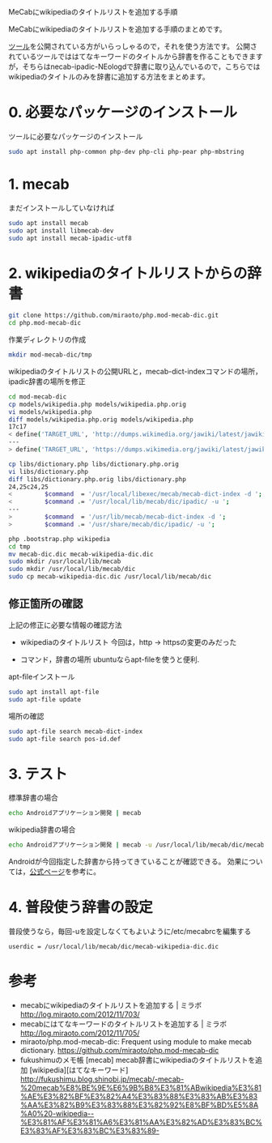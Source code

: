 MeCabにwikipediaのタイトルリストを追加する手順

MeCabにwikipediaのタイトルリストを追加する手順のまとめです。

[ツール](https://github.com/miraoto/php.mod-mecab-dic)を公開されている方がいらっしゃるので，それを使う方法です。
公開されているツールでははてなキーワードのタイトルから辞書を作ることもできますが，そちらはnecab-ipadic-NEologdで辞書に取り込んでいるので，こちらではwikipediaのタイトルのみを辞書に追加する方法をまとめます。

# 0. 必要なパッケージのインストール

ツールに必要なパッケージのインストール
```bash
sudo apt install php-common php-dev php-cli php-pear php-mbstring
```

# 1. mecab
まだインストールしていなければ
```bash
sudo apt install mecab
sudo apt install libmecab-dev
sudo apt install mecab-ipadic-utf8
```

# 2. wikipediaのタイトルリストからの辞書
```bash
git clone https://github.com/miraoto/php.mod-mecab-dic.git
cd php.mod-mecab-dic
```

作業ディレクトリの作成
```bash
mkdir mod-mecab-dic/tmp
```

wikipediaのタイトルリストの公開URLと，mecab-dict-indexコマンドの場所，ipadic辞書の場所を修正
```bash
cd mod-mecab-dic
cp models/wikipedia.php models/wikipedia.php.orig
vi models/wikipedia.php
diff models/wikipedia.php.orig models/wikipedia.php
17c17
< define('TARGET_URL', 'http://dumps.wikimedia.org/jawiki/latest/jawiki-latest-all-titles-in-ns0.gz');
---
> define('TARGET_URL', 'https://dumps.wikimedia.org/jawiki/latest/jawiki-latest-all-titles-in-ns0.gz');

cp libs/dictionary.php libs/dictionary.php.orig
vi libs/dictionary.php
diff libs/dictionary.php.orig libs/dictionary.php
24,25c24,25
<         $command  = '/usr/local/libexec/mecab/mecab-dict-index -d ';
<         $command .= '/usr/local/lib/mecab/dic/ipadic/ -u ';
---
>         $command  = '/usr/lib/mecab/mecab-dict-index -d ';
>         $command .= '/usr/share/mecab/dic/ipadic/ -u ';
```

```bash
php .bootstrap.php wikipedia
cd tmp
mv mecab-dic.dic mecab-wikipedia-dic.dic
sudo mkdir /usr/local/lib/mecab
sudo mkdir /usr/local/lib/mecab/dic
sudo cp mecab-wikipedia-dic.dic /usr/local/lib/mecab/dic
```

## 修正箇所の確認
上記の修正に必要な情報の確認方法

- wikipediaのタイトルリスト
今回は，http -> httpsの変更のみだった

- コマンド，辞書の場所
ubuntuならapt-fileを使うと便利.

apt-fileインストール

```bash
sudo apt install apt-file
sudo apt-file update
```

場所の確認
```bash
sudo apt-file search mecab-dict-index
sudo apt-file search pos-id.def
```


# 3. テスト

標準辞書の場合
```bash
echo Androidアプリケーション開発 | mecab
```
wikipedia辞書の場合
```bash
echo Androidアプリケーション開発 | mecab -u /usr/local/lib/mecab/dic/mecab-wikipedia-dic.dic
```

Androidが今回指定した辞書から持ってきていることが確認できる。
効果については，[公式ページ](http://log.miraoto.com/2012/11/703/)を参考に。


# 4. 普段使う辞書の設定
普段使うなら，毎回-uを設定しなくてもよいように/etc/mecabrcを編集する
``` /etc/mecabrc
userdic = /usr/local/lib/mecab/dic/mecab-wikipedia-dic.dic
```

# 参考
- mecabにwikipediaのタイトルリストを追加する | ミラボ http://log.miraoto.com/2012/11/703/
- mecabにはてなキーワードのタイトルリストを追加する | ミラボ http://log.miraoto.com/2012/11/705/
- miraoto/php.mod-mecab-dic: Frequent using module to make mecab dictionary. https://github.com/miraoto/php.mod-mecab-dic
- fukushimuのメモ帳 [mecab] mecab辞書にwikipediaのタイトルリストを追加 [wikipedia][はてなキーワード] http://fukushimu.blog.shinobi.jp/mecab/-mecab-%20mecab%E8%BE%9E%E6%9B%B8%E3%81%ABwikipedia%E3%81%AE%E3%82%BF%E3%82%A4%E3%83%88%E3%83%AB%E3%83%AA%E3%82%B9%E3%83%88%E3%82%92%E8%BF%BD%E5%8A%A0%20-wikipedia--%E3%81%AF%E3%81%A6%E3%81%AA%E3%82%AD%E3%83%BC%E3%83%AF%E3%83%BC%E3%83%89-

